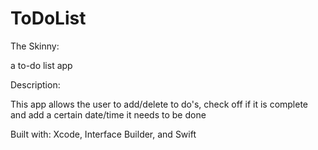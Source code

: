 # ToDoList
The Skinny:

a to-do list app

Description:

This app allows the user to add/delete to do's, check off if it is complete and add a certain date/time it needs to be done

Built with:
Xcode, Interface Builder, and Swift
